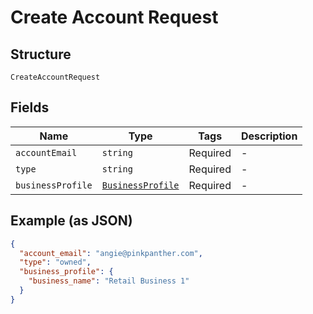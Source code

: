 
# Create Account Request

## Structure

`CreateAccountRequest`

## Fields

| Name | Type | Tags | Description |
|  --- | --- | --- | --- |
| `accountEmail` | `string` | Required | - |
| `type` | `string` | Required | - |
| `businessProfile` | [`BusinessProfile`](/doc/models/business-profile.md) | Required | - |

## Example (as JSON)

```json
{
  "account_email": "angie@pinkpanther.com",
  "type": "owned",
  "business_profile": {
    "business_name": "Retail Business 1"
  }
}
```

